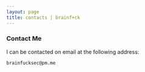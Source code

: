 ```yaml
---
layout: page
title: contacts | brainf+ck
---
```


### Contact Me

I can be contacted on email at the following address:

`brainfucksec@pm.me`
